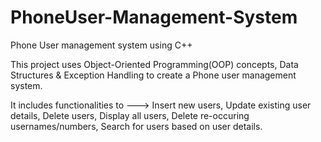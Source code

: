 # PhoneUser-Management-System
Phone User management system using C++

This project uses Object-Oriented Programming(OOP) concepts, Data Structures & Exception Handling to create a Phone user management system.

It includes functionalities to ---> Insert new users, Update existing user details, Delete users, Display all users, Delete re-occuring usernames/numbers, Search for users based on user details.

      
